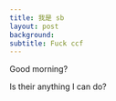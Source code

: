 ```yaml
---
title: 我是 sb
layout: post
background: 
subtitle: Fuck ccf
---
```


Good morning?

Is their anything I can do?
